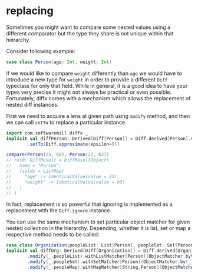 # replacing

Sometimes you might want to compare some nested values using a different comparator but
the type they share is not unique within that hierarchy.

Consider following example:
```scala
case class Person(age: Int, weight: Int)
```

If we would like to compare `weight` differently than `age` we would have to introduce a new type for `weight` 
in order to provide a different `Diff` typeclass for only that field. While in general, it is a good idea to have your types 
very precise it might not always be practical or even possible. Fortunately, diffx comes with a mechanism which allows
the replacement of nested diff instances.

First we need to acquire a lens at given path using `modify` method, 
and then we can call `setTo` to replace a particular instance.

```scala
import com.softwaremill.diffx._
implicit val diffPerson: Derived[Diff[Person]] = Diff.derived[Person].modify(_.weight)
        .setTo(Diff.approximate(epsilon=5))
```

```scala
compare(Person(23, 60), Person(23, 62))
// res0: DiffResult = DiffResultObject(
//   name = "Person",
//   fields = ListMap(
//     "age" -> IdenticalValue(value = 23),
//     "weight" -> IdenticalValue(value = 60)
//   )
// )
```

In fact, replacement is so powerful that ignoring is implemented as a replacement 
with the `Diff.ignore` instance.

You can use the same mechanism to set particular object matcher for given nested collection in the hierarchy.
Depending, whether it is list, set or map a respective method needs to be called:
```scala
case class Organization(peopleList: List[Person], peopleSet: Set[Person], peopleMap: Map[String, Person])
implicit val diffOrg: Derived[Diff[Organization]] = Diff.derived[Organization]
        .modify(_.peopleList).withListMatcher[Person](ObjectMatcher.byValue(_.age))
        .modify(_.peopleSet).withSetMatcher[Person](ObjectMatcher.by(_.age))
        .modify(_.peopleMap).withMapMatcher[String,Person](ObjectMatcher.byValue(_.age))
```